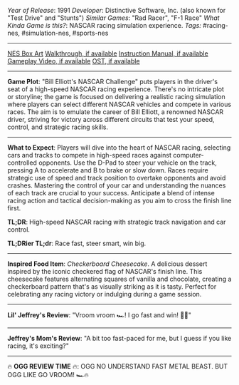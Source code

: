 *Year of Release*: 1991
*Developer*: Distinctive Software, Inc. (also known for "Test Drive" and "Stunts")
*Similar Games*: "Rad Racer", "F-1 Race"
*What Kinda Game is this?*: NASCAR racing simulation experience.
*Tags:* #racing-nes, #simulation-nes, #sports-nes

---
[NES Box Art](https://www.google.com/search?tbm=isch&q=NES+Box+Art+Bill+Elliott's+NASCAR+Challenge) 
[Walkthrough, if available](https://www.google.com/search?q=Walkthrough+NES+Bill+Elliott's+NASCAR+Challenge)
[Instruction Manual, if available](https://www.google.com/search?q=NES+Instruction+Manual+Bill+Elliott's+NASCAR+Challenge)
[Gameplay Video, if available](https://www.youtube.com/results?search_query=gameplay+NES+Bill+Elliott's+NASCAR+Challenge) 
[OST, if available](https://www.youtube.com/results?search_query=gameplay+NES+Bill+Elliott's+NASCAR+Challenge+OST)

- - -
**Game Plot**: "Bill Elliott's NASCAR Challenge" puts players in the driver's seat of a high-speed NASCAR racing experience. There's no intricate plot or storyline; the game is focused on delivering a realistic racing simulation where players can select different NASCAR vehicles and compete in various races. The aim is to emulate the career of Bill Elliott, a renowned NASCAR driver, striving for victory across different circuits that test your speed, control, and strategic racing skills.

- - -
**What to Expect**: Players will dive into the heart of NASCAR racing, selecting cars and tracks to compete in high-speed races against computer-controlled opponents. Use the D-Pad to steer your vehicle on the track, pressing A to accelerate and B to brake or slow down. Races require strategic use of speed and track position to overtake opponents and avoid crashes. Mastering the control of your car and understanding the nuances of each track are crucial to your success. Anticipate a blend of intense racing action and tactical decision-making as you aim to cross the finish line first.

**TL;DR**: High-speed NASCAR racing with strategic track navigation and car control.

**TL;DRier TL;dr**: Race fast, steer smart, win big.

---
**Inspired Food Item**: *Checkerboard Cheesecake*. A delicious dessert inspired by the iconic checkered flag of NASCAR's finish line. This cheesecake features alternating squares of vanilla and chocolate, creating a checkerboard pattern that's as visually striking as it is tasty. Perfect for celebrating any racing victory or indulging during a game session.

---
**Lil' Jeffrey's Review**: "Vroom vroom 🏎️! I go fast and win! 🏁😃"

---
**Jeffrey's Mom's Review**: "A bit too fast-paced for me, but I guess if you like racing, it's exciting?"

---
🔥 **OGG REVIEW TIME** 🔥: OGG NO UNDERSTAND FAST METAL BEAST. BUT OGG LIKE GO VROOM! 🏎️🔥